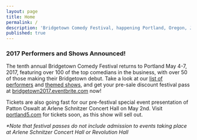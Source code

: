 ```yaml
---
layout: page
title: Home
permalink: /
description: 'Bridgetown Comedy Festival, happening Portland, Oregon, June 1st-5th, 2016!'
published: true
---
```


<h3>2017 Performers and Shows Announced!</h3>

The tenth annual Bridgetown Comedy Festival returns to Portland May 4-7, 2017, featuring over 100 of the top comedians in the business, with over 50 of those making their Bridgetown debut. Take a look at our [list of performers](https://www.bridgetowncomedy.com/performers) and [themed shows](https://www.bridgetowncomedy.com/shows), and get your pre-sale discount festival pass at [bridgetown2017.eventbrite.com](http://bridgetown2017.eventbrite.com) now!

Tickets are also going fast for our pre-festival special event presentation of Patton Oswalt at Arlene Schnitzer Concert Hall on May 2nd. Visit [portland5.com](http://www.portland5.com/arlene-schnitzer-concert-hall/events/patton-oswalt) for tickets soon, as this show will sell out.

_*Note that festival passes do not include admission to events taking place at Arlene Schnitzer Concert Hall or Revolution Hall_
